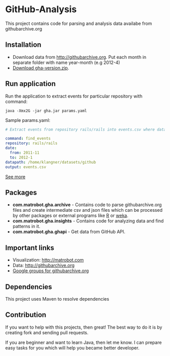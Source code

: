 # GitHub-Analysis

This project contains code for parsing and analysis data availabe from githubarchive.org


## Installation

- Download data from http://githubarchive.org. Put each month in separate folder with name year-month (e.g 2012-4)
- [Download gha-version.zip](https://docs.google.com/folder/d/0Byh8AijvGkRlRzBOeEp5TlpNVm8/edit).



## Run application

Run the application to extract events for particular repository with command:

    java -Xmx2G -jar gha.jar params.yaml

Sample params.yaml:
```YAML
# Extract events from repository rails/rails into events.csv where data in range from 2011-11 to 2012-1

command: find_events
repository: rails/rails
date:
  from: 2011-11
  to: 2012-1
datapath: /home/klangner/datasets/github
output: events.csv
```

[See more](github-analysis/blob/master/docs/configs.md)

## Packages

- **com.matrobot.gha.archive** - Contains code to parse githubarchive.org files and create 
intermediate csv and json files which can be processed by other packages or 
external programs like [R](http://www.r-project.org/) or [weka](http://www.cs.waikato.ac.nz/~ml/weka/).
- **com.matrobot.gha.insights** - Contains code for analyzing data and find patterns in it.
- **com.matrobot.gha.ghapi** - Get data from GitHub API.


## Important links

- Visualization: http://matrobot.com
- Data: http://githubarchive.org
- [Google groups for githubarchive.org](https://groups.google.com/forum/?fromgroups=#!forum/github-archive)


## Dependencies

This project uses Maven to resolve dependencies


## Contribution

If you want to help with this projects, then great!
The best way to do it is by creating fork and sending pull requests.

If you are beginner and want to learn Java, then let me know.
I can prepare easy tasks for you which will help you became better developer.

